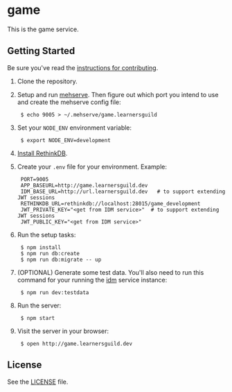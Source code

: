 # game

This is the game service.

## Getting Started

Be sure you've read the [instructions for contributing](./CONTRIBUTING.md).

1. Clone the repository.

2. Setup and run [mehserve][mehserve]. Then figure out which port you intend to use and create the mehserve config file:

        $ echo 9005 > ~/.mehserve/game.learnersguild

3. Set your `NODE_ENV` environment variable:

        $ export NODE_ENV=development

4. [Install RethinkDB][install-rethinkdb].

5. Create your `.env` file for your environment. Example:

        PORT=9005
        APP_BASEURL=http://game.learnersguild.dev
        IDM_BASE_URL=http://url.learnersguild.dev   # to support extending JWT sessions
        RETHINKDB_URL=rethinkdb://localhost:28015/game_development
        JWT_PRIVATE_KEY="<get from IDM service>"  # to support extending JWT sessions
        JWT_PUBLIC_KEY="<get from IDM service>"

6. Run the setup tasks:

        $ npm install
        $ npm run db:create
        $ npm run db:migrate -- up

7. (OPTIONAL) Generate some test data. You'll also need to run this command for your running the [idm][idm] service instance:

        $ npm run dev:testdata

8. Run the server:

        $ npm start

9. Visit the server in your browser:

        $ open http://game.learnersguild.dev


## License

See the [LICENSE](./LICENSE) file.


[idm]: https://github.com/LearnersGuild/idm
[github-register-application]: https://github.com/settings/applications/new
[install-rethinkdb]: https://www.rethinkdb.com/docs/install/
[mehserve]: https://github.com/timecounts/mehserve
